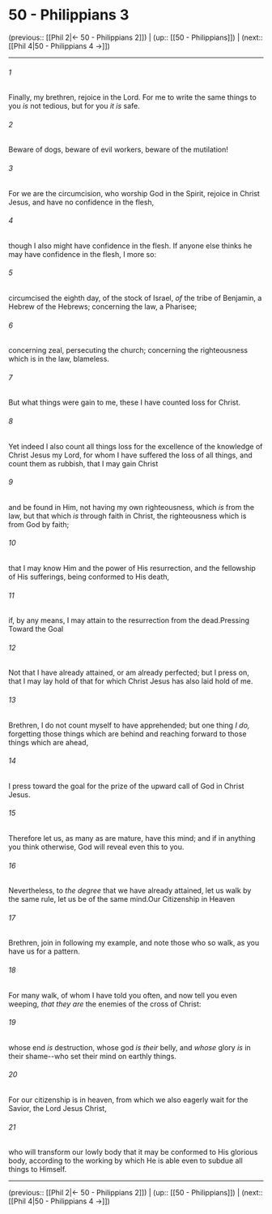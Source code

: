 # 50 - Philippians 3

(previous:: [[Phil 2|← 50 - Philippians 2]]) | (up:: [[50 - Philippians]]) | (next:: [[Phil 4|50 - Philippians 4 →]])

***


###### 1 
Finally, my brethren, rejoice in the Lord. For me to write the same things to you _is_ not tedious, but for you _it is_ safe. 

###### 2 
Beware of dogs, beware of evil workers, beware of the mutilation! 

###### 3 
For we are the circumcision, who worship God in the Spirit, rejoice in Christ Jesus, and have no confidence in the flesh, 

###### 4 
though I also might have confidence in the flesh. If anyone else thinks he may have confidence in the flesh, I more so: 

###### 5 
circumcised the eighth day, of the stock of Israel, _of_ the tribe of Benjamin, a Hebrew of the Hebrews; concerning the law, a Pharisee; 

###### 6 
concerning zeal, persecuting the church; concerning the righteousness which is in the law, blameless. 

###### 7 
But what things were gain to me, these I have counted loss for Christ. 

###### 8 
Yet indeed I also count all things loss for the excellence of the knowledge of Christ Jesus my Lord, for whom I have suffered the loss of all things, and count them as rubbish, that I may gain Christ 

###### 9 
and be found in Him, not having my own righteousness, which _is_ from the law, but that which _is_ through faith in Christ, the righteousness which is from God by faith; 

###### 10 
that I may know Him and the power of His resurrection, and the fellowship of His sufferings, being conformed to His death, 

###### 11 
if, by any means, I may attain to the resurrection from the dead.Pressing Toward the Goal 

###### 12 
Not that I have already attained, or am already perfected; but I press on, that I may lay hold of that for which Christ Jesus has also laid hold of me. 

###### 13 
Brethren, I do not count myself to have apprehended; but one thing _I do,_ forgetting those things which are behind and reaching forward to those things which are ahead, 

###### 14 
I press toward the goal for the prize of the upward call of God in Christ Jesus. 

###### 15 
Therefore let us, as many as are mature, have this mind; and if in anything you think otherwise, God will reveal even this to you. 

###### 16 
Nevertheless, to _the degree_ that we have already attained, let us walk by the same rule, let us be of the same mind.Our Citizenship in Heaven 

###### 17 
Brethren, join in following my example, and note those who so walk, as you have us for a pattern. 

###### 18 
For many walk, of whom I have told you often, and now tell you even weeping, _that they are_ the enemies of the cross of Christ: 

###### 19 
whose end _is_ destruction, whose god _is their_ belly, and _whose_ glory _is_ in their shame--who set their mind on earthly things. 

###### 20 
For our citizenship is in heaven, from which we also eagerly wait for the Savior, the Lord Jesus Christ, 

###### 21 
who will transform our lowly body that it may be conformed to His glorious body, according to the working by which He is able even to subdue all things to Himself.

***

(previous:: [[Phil 2|← 50 - Philippians 2]]) | (up:: [[50 - Philippians]]) | (next:: [[Phil 4|50 - Philippians 4 →]])
